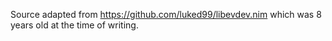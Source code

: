 Source adapted from https://github.com/luked99/libevdev.nim which was 8 years old at the time of writing.